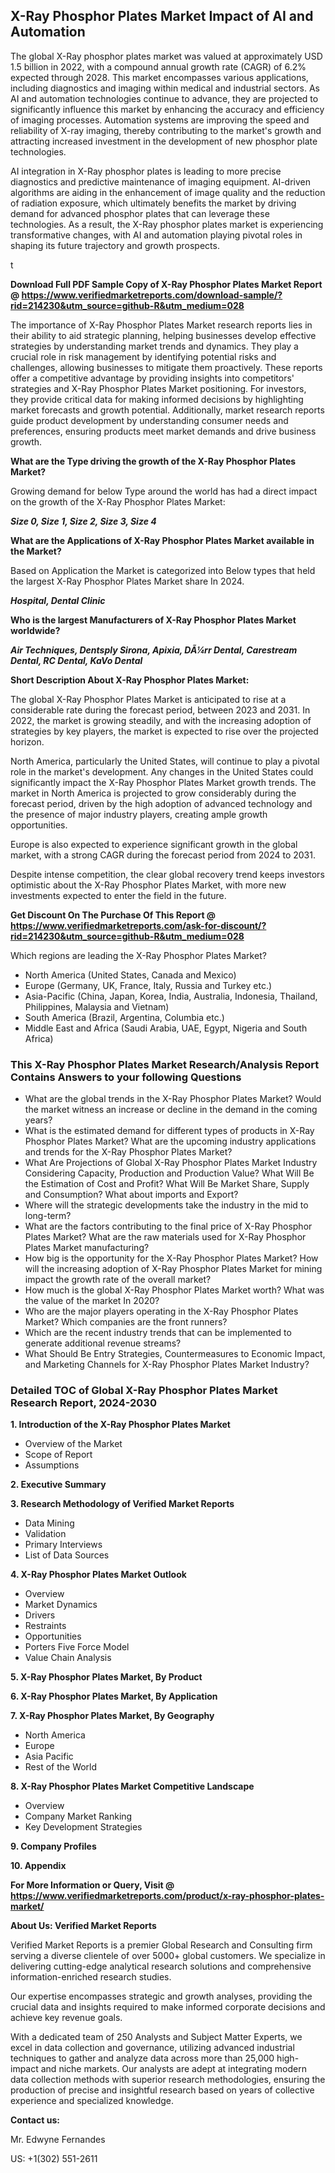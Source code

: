 <h2>X-Ray Phosphor Plates Market Impact of AI and Automation</h2><p>The global X-Ray phosphor plates market was valued at approximately USD 1.5 billion in 2022, with a compound annual growth rate (CAGR) of 6.2% expected through 2028. This market encompasses various applications, including diagnostics and imaging within medical and industrial sectors. As AI and automation technologies continue to advance, they are projected to significantly influence this market by enhancing the accuracy and efficiency of imaging processes. Automation systems are improving the speed and reliability of X-ray imaging, thereby contributing to the market's growth and attracting increased investment in the development of new phosphor plate technologies.</p><p>AI integration in X-Ray phosphor plates is leading to more precise diagnostics and predictive maintenance of imaging equipment. AI-driven algorithms are aiding in the enhancement of image quality and the reduction of radiation exposure, which ultimately benefits the market by driving demand for advanced phosphor plates that can leverage these technologies. As a result, the X-Ray phosphor plates market is experiencing transformative changes, with AI and automation playing pivotal roles in shaping its future trajectory and growth prospects.</p>t</p><p id="" class=""><strong>Download Full PDF Sample Copy of X-Ray Phosphor Plates Market Report @ <a href="https://www.verifiedmarketreports.com/download-sample/?rid=214230&utm_source=github-R&utm_medium=028" target="_blank">https://www.verifiedmarketreports.com/download-sample/?rid=214230&utm_source=github-R&utm_medium=028</a></strong></p><p>The importance of&nbsp;X-Ray Phosphor Plates Market research reports lies in their ability to aid strategic planning, helping businesses develop effective strategies by understanding market trends and dynamics. They play a crucial role in risk management by identifying potential risks and challenges, allowing businesses to mitigate them proactively. These reports offer a competitive advantage by providing insights into competitors' strategies and X-Ray Phosphor Plates Market positioning. For investors, they provide critical data for making informed decisions by highlighting market forecasts and growth potential. Additionally, market research reports guide product development by understanding consumer needs and preferences, ensuring products meet market demands and drive business growth.</p><p><strong>What are the&nbsp;Type driving the growth of the X-Ray Phosphor Plates Market?</strong></p><p id="" class="">Growing demand for below Type around the world has had a direct impact on the growth of the X-Ray Phosphor Plates Market:</p><em><strong>Size 0, Size 1, Size 2, Size 3, Size 4</strong></em></p><strong>What are the&nbsp;Applications&nbsp;of X-Ray Phosphor Plates Market available in the Market?</strong></p><p id="" class="">Based on Application the Market is categorized into Below types that held the largest X-Ray Phosphor Plates Market share In 2024.</p><em><strong>Hospital, Dental Clinic</strong></em></p><strong>Who is the largest Manufacturers of X-Ray Phosphor Plates Market worldwide?</strong></p><p><em><strong>Air Techniques, Dentsply Sirona, Apixia, DÃ¼rr Dental, Carestream Dental, RC Dental, KaVo Dental</strong></em></p><p id="" class=""><strong>Short Description About X-Ray Phosphor Plates Market:</strong></p><p>The global X-Ray Phosphor Plates Market is anticipated to rise at a considerable rate during the forecast period, between 2023 and 2031. In 2022, the market is growing steadily, and with the increasing adoption of strategies by key players, the market is expected to rise over the projected horizon.</p><p>North America, particularly the United States, will continue to play a pivotal role in the market's development. Any changes in the United States could significantly impact the X-Ray Phosphor Plates Market growth trends. The market in North America is projected to grow considerably during the forecast period, driven by the high adoption of advanced technology and the presence of major industry players, creating ample growth opportunities.</p><p>Europe is also expected to experience significant growth in the global market, with a strong CAGR during the forecast period from 2024 to 2031.</p><p>Despite intense competition, the clear global recovery trend keeps investors optimistic about the X-Ray Phosphor Plates Market, with more new investments expected to enter the field in the future.</p><p id="" class=""><strong>Get Discount On The Purchase Of This Report @ <a href="https://www.verifiedmarketreports.com/ask-for-discount/?rid=214230&utm_source=github-R&utm_medium=028" target="_blank">https://www.verifiedmarketreports.com/ask-for-discount/?rid=214230&utm_source=github-R&utm_medium=028</a></strong></p>Which regions are leading the X-Ray Phosphor Plates Market?</p><ul><li>North America (United States, Canada and Mexico)</li><li>Europe (Germany, UK, France, Italy, Russia and Turkey etc.)</li><li>Asia-Pacific (China, Japan, Korea, India, Australia, Indonesia, Thailand, Philippines, Malaysia and Vietnam)</li><li>South America (Brazil, Argentina, Columbia etc.)</li><li>Middle East and Africa (Saudi Arabia, UAE, Egypt, Nigeria and South Africa)</li></ul><h3 id="" class="">This X-Ray Phosphor Plates Market Research/Analysis Report Contains Answers to your following Questions</h3><ul><li>What are the global trends in the X-Ray Phosphor Plates Market? Would the market witness an increase or decline in the demand in the coming years?</li><li>What is the estimated demand for different types of products in X-Ray Phosphor Plates Market? What are the upcoming industry applications and trends for the X-Ray Phosphor Plates Market?</li><li>What Are Projections of Global X-Ray Phosphor Plates Market Industry Considering Capacity, Production and Production Value? What Will Be the Estimation of Cost and Profit? What Will Be Market Share, Supply and Consumption? What about imports and Export?</li><li>Where will the strategic developments take the industry in the mid to long-term?</li><li>What are the factors contributing to the final price of X-Ray Phosphor Plates Market? What are the raw materials used for X-Ray Phosphor Plates Market manufacturing?</li><li>How big is the opportunity for the X-Ray Phosphor Plates Market? How will the increasing adoption of X-Ray Phosphor Plates Market for mining impact the growth rate of the overall market?</li><li>How much is the global X-Ray Phosphor Plates Market worth? What was the value of the market In 2020?</li><li>Who are the major players operating in the X-Ray Phosphor Plates Market? Which companies are the front runners?</li><li>Which are the recent industry trends that can be implemented to generate additional revenue streams?</li><li>What Should Be Entry Strategies, Countermeasures to Economic Impact, and Marketing Channels for X-Ray Phosphor Plates Market Industry?</li></ul><h3 id="" class="">Detailed TOC of Global X-Ray Phosphor Plates Market Research Report, 2024-2030</h3><p id="" class=""><strong>1. Introduction of the X-Ray Phosphor Plates Market</strong></p><ul><li>Overview of the Market</li><li>Scope of Report</li><li>Assumptions</li></ul><p id="" class=""><strong>2. Executive Summary</strong></p><p id="" class=""><strong>3. Research Methodology of Verified Market Reports</strong></p><ul><li>Data Mining</li><li>Validation</li><li>Primary Interviews</li><li>List of Data Sources</li></ul><p id="" class=""><strong>4. X-Ray Phosphor Plates Market Outlook</strong></p><ul><li>Overview</li><li>Market Dynamics</li><li>Drivers</li><li>Restraints</li><li>Opportunities</li><li>Porters Five Force Model</li><li>Value Chain Analysis</li></ul><p id="" class=""><strong>5. X-Ray Phosphor Plates Market, By Product</strong></p><p id="" class=""><strong>6. X-Ray Phosphor Plates Market, By Application</strong></p><p id="" class=""><strong>7. X-Ray Phosphor Plates Market, By Geography</strong></p><ul><li>North America</li><li>Europe</li><li>Asia Pacific</li><li>Rest of the World</li></ul><p id="" class=""><strong>8. X-Ray Phosphor Plates Market Competitive Landscape</strong></p><ul><li>Overview</li><li>Company Market Ranking</li><li>Key Development Strategies</li></ul><p id="" class=""><strong>9. Company Profiles</strong></p><p id="" class=""><strong>10. Appendix</strong></p><p id="" class=""><strong>For More Information or Query, Visit @ <a href="https://www.verifiedmarketreports.com/product/x-ray-phosphor-plates-market/" target="_blank">https://www.verifiedmarketreports.com/product/x-ray-phosphor-plates-market/</a></strong></p><p id="" class=""><strong>About Us: Verified Market Reports</strong></p><p id="" class="">Verified Market Reports is a premier Global Research and Consulting firm serving a diverse clientele of over 5000+ global customers. We specialize in delivering cutting-edge analytical research solutions and comprehensive information-enriched research studies.</p><p id="" class="">Our expertise encompasses strategic and growth analyses, providing the crucial data and insights required to make informed corporate decisions and achieve key revenue goals.</p><p id="" class="">With a dedicated team of 250 Analysts and Subject Matter Experts, we excel in data collection and governance, utilizing advanced industrial techniques to gather and analyze data across more than 25,000 high-impact and niche markets. Our analysts are adept at integrating modern data collection methods with superior research methodologies, ensuring the production of precise and insightful research based on years of collective experience and specialized knowledge.</p><p id="" class=""><strong>Contact us:</strong></p><p id="" class="">Mr. Edwyne Fernandes</p><p id="" class="">US: +1(302) 551-2611</p>